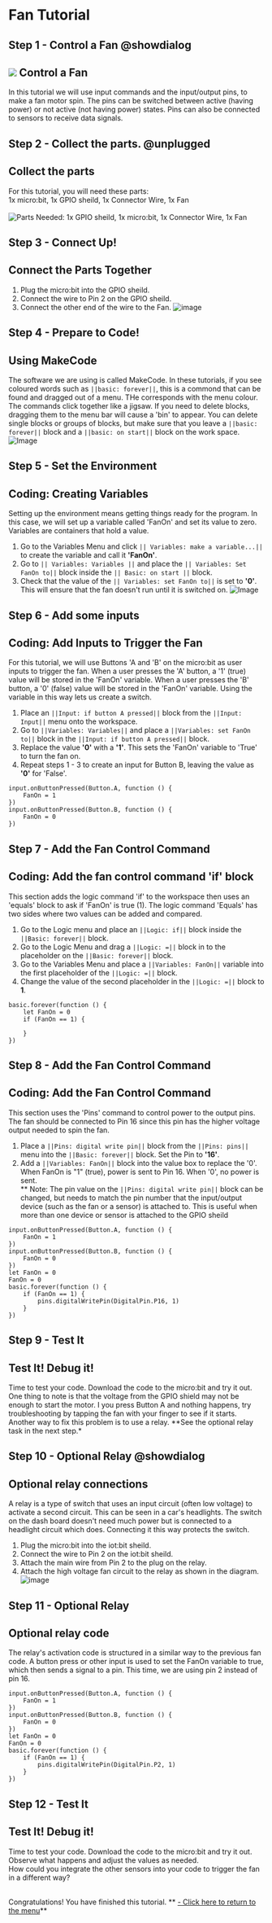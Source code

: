 # Fan Tutorial
<!----Fan Tutorial-----------------------------------Complete----
------Connect a fan and use IO pins to control it----------------
----------------------------------------------------------------->


## Step 1 - Control a Fan @showdialog

![](https://raw.githubusercontent.com/EarthEdSTEM/earthed-iot-programs-tutorials/master/Images/T_Fan/Fan_Banner.gif)
Control a Fan
---------------------------------

In this tutorial we will use input commands and the input/output pins, to make a fan motor spin. 
The pins can be switched between active (having power) or not active (not having power) states. 
Pins can also be connected to sensors to receive data signals.

## Step 2 - Collect the parts. @unplugged
Collect the parts
-----------------
For this tutorial, you will need these parts: <br>
1x micro:bit, 1x GPIO sheild, 1x Connector Wire, 1x Fan <br><br>
![Parts Needed: 1x GPIO sheild, 1x micro:bit, 1x Connector Wire, 1x Fan](https://raw.githubusercontent.com/EarthEdSTEM/earthed-iot-programs-tutorials/master/Images/T_Fan/IoT_Fan_Parts_List.png)
<br>

## Step 3 - Connect Up!
Connect the Parts Together
--------------------------
1. Plug the micro:bit into the GPIO sheild.
2. Connect the wire to Pin 2 on the GPIO sheild.
3. Connect the other end of the wire to the Fan.
![image](https://raw.githubusercontent.com/EarthEdSTEM/earthed-iot-programs-tutorials/master/Images/T_Fan/IoT_Fan_Connections.png)

## Step 4 - Prepare to Code!
Using MakeCode
------------------------------
The software we are using is called MakeCode. In these tutorials, if you see coloured words such as ``||basic: forever||``, this is a commond that can be found and dragged out of a menu. THe corresponds with the menu colour. The commands click together like a jigsaw. 
If you need to delete blocks, dragging them to the menu bar will cause a 'bin' to appear. 
You can delete single blocks or groups of blocks, but make sure that you leave 
a ``||basic: forever||`` block and a ``||basic: on start||`` block on the work space.
![Image](https://raw.githubusercontent.com/EarthEdSTEM/earthed-iot-programs-tutorials/master/Images/General/Delete_blocks.png)

## Step 5 - Set the Environment
Coding: Creating Variables
--------------------------
Setting up the environment means getting things ready for the program. 
In this case, we will set up a variable called 'FanOn' and set its value to zero. Variables are containers that hold a value.
1. Go to the Variables Menu and click ``|| Variables: make a variable...||`` to create the variable and call it **'FanOn'**.
2. Go to ``|| Variables: Variables ||`` and place the ``|| Variables: Set FanOn to||`` block inside the ``|| Basic: on start ||`` block.
3. Check that the value of the ``|| Variables: set FanOn to||`` is set to **'0'**. This will ensure that the fan doesn't run until it is switched on.
![Image](https://raw.githubusercontent.com/EarthEdSTEM/earthed-iot-programs-tutorials/master/Images/T_Fan/IoT_Fan_Create_Variables.png)

## Step 6 - Add some inputs
Coding: Add Inputs to Trigger the Fan
---------------------------------------
For this tutorial, we will use Buttons 'A and 'B' on the micro:bit as user inputs to trigger the fan. 
When a user presses the 'A' button, a '1' (true) value will be stored in the 'FanOn' variable.
When a user presses the 'B' button, a '0' (false) value will be stored in the 'FanOn' variable.
Using the variable in this way lets us create a switch.
1. Place an ``||Input: if button A pressed||`` block from the ``||Input: Input||`` menu onto the workspace.
2. Go to ``||Variables: Variables||`` and place a ``||Variables: set FanOn to||`` block in the ``||Input: if button A pressed||`` block.
3. Replace the value **'0'** with a **'1'**. This sets the 'FanOn' variable to 'True' to turn the fan on.
4. Repeat steps 1 - 3 to create an input for Button B, leaving the value as **'0'** for 'False'.

```blocks
input.onButtonPressed(Button.A, function () {
    FanOn = 1
})
input.onButtonPressed(Button.B, function () {
    FanOn = 0
})
```

## Step 7 - Add the Fan Control Command
Coding: Add the fan control command 'if' block
-------------------------------------
This section adds the logic command 'if' to the workspace then uses an 'equals' block to ask if 'FanOn' is true (1). 
The logic command 'Equals' has two sides where two values can be added and compared.<br>
1. Go to the Logic menu and place an ``||Logic: if||`` block inside the ``||Basic: forever||`` block.
2. Go to the Logic Menu and drag a ``||Logic: =||`` block in to the placeholder on the ``||Basic: forever||`` block.
3. Go to the Variables Menu and place a ``||Variables: FanOn||`` variable into the first placeholder of the ``||Logic: =||`` block.
4. Change the value of the second placeholder in the ``||Logic: =||`` block to **1**.

```blocks
basic.forever(function () {
    let FanOn = 0
    if (FanOn == 1) {
    	
    }
})
```

## Step 8 - Add the Fan Control Command
Coding: Add the Fan Control Command
-------------------------------------
This section uses the 'Pins' command to control power to the output pins. 
The fan should be connected to Pin 16 since this pin has the higher voltage output needed to spin the fan.
1. Place a ``||Pins: digital write pin||`` block from the ``||Pins: pins||`` menu into the ``||Basic: forever||`` block. Set the Pin to **'16'**.
2. Add a ``||Variables: FanOn||`` block into the value box to replace the '0'.<br>
When FanOn is "1" (true), power is sent to Pin 16. When '0', no power is sent.<br>
** Note: The pin value on the ``||Pins: digital write pin||`` block can be changed, 
but needs to match the pin number that the input/output device (such as the fan or a sensor) is attached to. 
This is useful when more than one device or sensor is attached to the GPIO sheild<br>

```blocks
input.onButtonPressed(Button.A, function () {
    FanOn = 1
})
input.onButtonPressed(Button.B, function () {
    FanOn = 0
})
let FanOn = 0
FanOn = 0
basic.forever(function () {
    if (FanOn == 1) {
        pins.digitalWritePin(DigitalPin.P16, 1)
    }
})

```

## Step 9 - Test It
Test It! Debug it!
------------------
Time to test your code. Download the code to the micro:bit and try it out. 
One thing to note is that the voltage from the GPIO shield may not be enough to start the motor. 
I you press Button A and nothing happens, try troubleshooting by tapping the fan with your finger to see if it starts.<br>
Another way to fix this problem is to use a relay. **See the optional relay task in the next step.*<br>

## Step 10 - Optional Relay  @showdialog
Optional relay connections
------------------
A relay is a type of switch that uses an input circuit (often low voltage) to activate a second circuit.
This can be seen in a car's headlights. The switch on the dash board doesn't need much power 
but is connected to a headlight circuit which does. Connecting it this way protects the switch.

1. Plug the micro:bit into the iot:bit sheild.
2. Connect the wire to Pin 2 on the iot:bit sheild. 
3. Attach the main wire from Pin 2 to the plug on the relay. 
4. Attach the high voltage fan circuit to the relay as shown in the diagram.
![image](https://raw.githubusercontent.com/EarthEdSTEM/earthed-iot-programs-tutorials/master/Images/T_Fan/IoT_Relay_Connections.png)

## Step 11 - Optional Relay
Optional relay code
------------------
The relay's activation code is structured in a similar way to the previous fan code. 
A button press or other input is used to set the FanOn variable to true, which then sends a signal to a pin.
This time, we are using pin 2 instead of pin 16.

```blocks
input.onButtonPressed(Button.A, function () {
    FanOn = 1
})
input.onButtonPressed(Button.B, function () {
    FanOn = 0
})
let FanOn = 0
FanOn = 0
basic.forever(function () {
    if (FanOn == 1) {
        pins.digitalWritePin(DigitalPin.P2, 1)
    }
})

```
## Step 12 - Test It
Test It! Debug it!
------------------
Time to test your code. Download the code to the micro:bit and try it out. Observe what happens and adjust the values as needed.<br>
How could you integrate the other sensors into your code to trigger the fan in a different way?<br><br>


Congratulations! You have finished this tutorial.
** [- Click here to return to the menu](https://sites.google.com/earthed.vic.edu.au/tutorial-iot/home)**<br>


<script src="https://makecode.com/gh-pages-embed.js" > </script><script>makeCodeRender("{{ site.makecode.home_url }}", "{{ site.github.owner_name }}/{ { site.github.repository_name } } ");</script>

